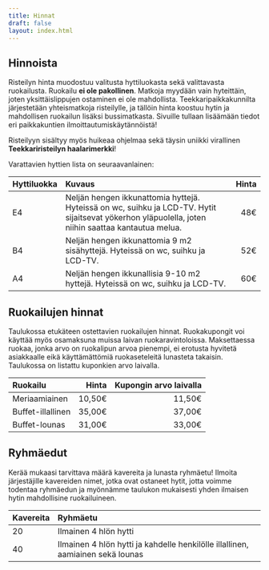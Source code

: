 ```yaml
---
title: Hinnat
draft: false
layout: index.html
---
```

## Hinnoista

Risteilyn hinta muodostuu valitusta hyttiluokasta sekä valittavasta ruokailusta. Ruokailu __ei ole pakollinen__. Matkoja myydään vain hyteittäin, joten yksittäislippujen ostaminen ei ole mahdollista. Teekkaripaikkakunnilta järjestetään yhteismatkoja risteilylle, ja tällöin hinta koostuu hytin ja mahdollisen ruokailun lisäksi bussimatkasta. Sivuille tullaan lisäämään tiedot eri paikkakuntien ilmoittautumiskäytännöistä! 

Risteilyyn sisältyy myös huikeaa ohjelmaa sekä täysin uniikki virallinen __Teekkariristeilyn haalarimerkki__!

Varattavien hyttien lista on seuraavanlainen:

| Hyttiluokka   | Kuvaus        | Hinta |
|:------------- |:--------------| -----:|
| E4 |  Neljän hengen ikkunattomia hyttejä. Hyteissä on wc, suihku ja LCD-TV. Hytit sijaitsevat yökerhon yläpuolella, joten niihin saattaa kantautua melua.  | 48€ | 
| B4 |  Neljän hengen ikkunattomia 9 m2 sisähyttejä. Hyteissä on wc, suihku ja LCD-TV.  | 52€ | 
| A4 | Neljän hengen ikkunallisia 9-10 m2 hyttejä. Hyteissä on wc, suihku ja LCD-TV. | 60€ |

## Ruokailujen hinnat

Taulukossa etukäteen ostettavien ruokailujen hinnat. Ruokakupongit voi käyttää myös osamaksuna muissa laivan ruokaravintoloissa. Maksettaessa ruokaa, jonka arvo on ruokalipun arvoa pienempi, ei erotusta hyvitetä asiakkaalle eikä käyttämättömiä ruokaseteleitä lunasteta takaisin. Taulukossa on listattu kuponkien arvo laivalla.

| Ruokailu | Hinta | Kupongin arvo laivalla |
|:---------|------:|-------------:|
|Meriaamiainen | 10,50€ | 11,50€ |
|Buffet-illallinen | 35,00€ | 37,00€ |
|Buffet-lounas | 31,00€ | 33,00€ |

## Ryhmäedut

Kerää mukaasi tarvittava määrä kavereita ja lunasta ryhmäetu! Ilmoita järjestäjille kavereiden nimet, jotka ovat ostaneet hytit, jotta voimme todentaa ryhmäedun ja myönnämme taulukon mukaisesti yhden ilmaisen hytin mahdollisine ruokailuineen.

| Kavereita  | Ryhmäetu      |
|:---------- | :------------ |
| 20 | Ilmainen 4 hlön hytti |
| 40 | Ilmainen 4 hlön hytti ja kahdelle henkilölle illallinen, aamiainen sekä lounas |


